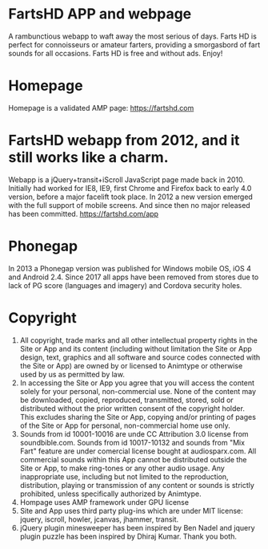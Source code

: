 # FartsHD APP and webpage
A rambunctious webapp to waft away the most serious of days. Farts HD is perfect for connoisseurs or amateur farters, providing a smorgasbord of fart sounds for all occasions. Farts HD is free and without ads. Enjoy!

# Homepage
Homepage is a validated AMP page: https://fartshd.com

# FartsHD webapp from 2012, and it still works like a charm.
Webapp is a jQuery+transit+iScroll JavaScript page made back in 2010. Initially had worked for IE8, IE9, first Chrome and Firefox back to early 4.0 version, before a major facelift took place. In 2012 a new version emerged with the full support of mobile screens. And since then no major released has been committed. https://fartshd.com/app 

# Phonegap
In 2013 a Phonegap version was published for Windows mobile OS, iOS 4 and Android 2.4. Since 2017 all apps have been removed from stores due to lack of PG score (languages and imagery) and Cordova security holes.

# Copyright
1. All copyright, trade marks and all other intellectual property rights in the Site or App and its content (including without limitation the Site or App design, text, graphics and all software and source codes connected with the Site or App) are owned by or licensed to Animtype or otherwise used by us as permitted by law.
2. In accessing the Site or App you agree that you will access the content solely for your personal, non-commercial use. None of the content may be downloaded, copied, reproduced, transmitted, stored, sold or distributed without the prior written consent of the copyright holder. This excludes sharing the Site or App, copying and/or printing of pages of the Site or App for personal, non-commercial home use only.
3. Sounds from id 10001-10016 are unde CC Attribution 3.0 license from soundbible.com. Sounds from id 10017-10132 and sounds from "Mix Fart" feature are under comercial license bought at audiosparx.com. All commercial sounds within this App cannot be distributed outside the Site or App, to make ring-tones or any other audio usage. Any inappropriate use, including but not limited to the reproduction, distribution, playing or transmission of any content or sounds is strictly prohibited, unless specifically authorized by Animtype.
4. Hompage uses AMP framework under GPU license
5. Site and App uses third party plug-ins which are under MIT license: jquery, iscroll, howler, jcanvas, jhammer, transit.
6. jQuery plugin minesweeper has been inspired by Ben Nadel and jquery plugin puzzle has been inspired by Dhiraj Kumar. Thank you both.
